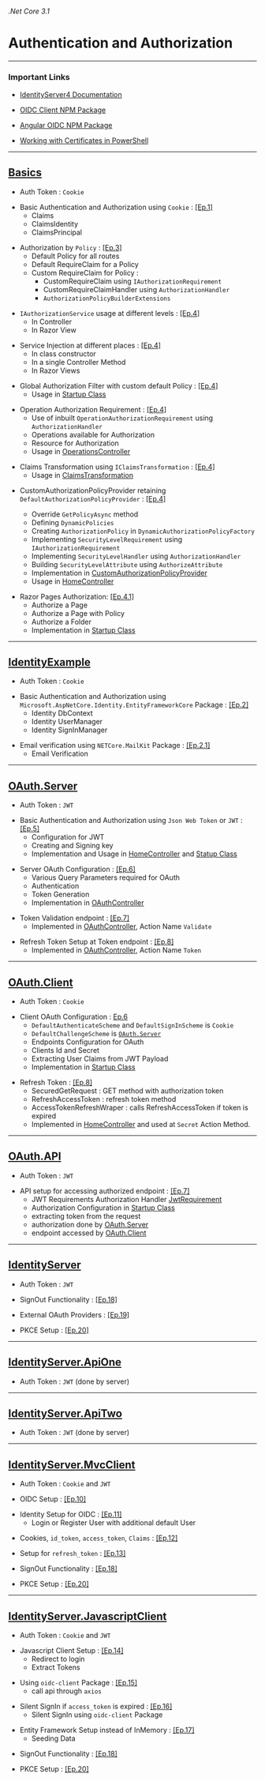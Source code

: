 ﻿###### .Net Core 3.1

# Authentication and Authorization

---

### Important Links

- [IdentityServer4 Documentation](https://identityserver4.readthedocs.io/en/latest/index.html)

- [OIDC Client NPM Package](https://www.npmjs.com/package/oidc-client)

- [Angular OIDC NPM Package](https://www.npmjs.com/package/angular-oauth2-oidc)

- [Working with Certificates in PowerShell](https://learn.microsoft.com/en-us/archive/blogs/kaevans/using-powershell-with-certificates)

---

## [Basics](./Basics/)

- Auth Token : `Cookie`

* Basic Authentication and Authorization using `Cookie` : [[Ep.1]](https://www.youtube.com/watch?v=Fhfvbl_KbWo&list=PLOeFnOV9YBa7dnrjpOG6lMpcyd7Wn7E8V&index=1)
  - Claims
  - ClaimsIdentity
  - ClaimsPrincipal

- Authorization by `Policy` : [[Ep.3]](https://www.youtube.com/watch?v=RBMO_hruKaI&list=PLOeFnOV9YBa7dnrjpOG6lMpcyd7Wn7E8V&index=4)
  - Default Policy for all routes
  - Default RequireClaim for a Policy
  - Custom RequireClaim for Policy :
    - CustomRequireClaim using `IAuthorizationRequirement`
    - CustomRequireClaimHandler using `AuthorizationHandler`
    - `AuthorizationPolicyBuilderExtensions`

* `IAuthorizationService` usage at different levels : [[Ep.4]](https://www.youtube.com/watch?v=n-g9O0dOV9A&list=PLOeFnOV9YBa7dnrjpOG6lMpcyd7Wn7E8V&index=5)
  - In Controller
  - In Razor View

- Service Injection at different places : [[Ep.4]](https://www.youtube.com/watch?v=n-g9O0dOV9A&list=PLOeFnOV9YBa7dnrjpOG6lMpcyd7Wn7E8V&index=5)
  - In class constructor
  - In a single Controller Method
  - In Razor Views

* Global Authorization Filter with custom default Policy : [[Ep.4]](https://www.youtube.com/watch?v=n-g9O0dOV9A&list=PLOeFnOV9YBa7dnrjpOG6lMpcyd7Wn7E8V&index=5)
  - Usage in [Startup Class](./Basics/Startup.cs)

- Operation Authorization Requirement : [[Ep.4]](https://www.youtube.com/watch?v=n-g9O0dOV9A&list=PLOeFnOV9YBa7dnrjpOG6lMpcyd7Wn7E8V&index=5)
  - Use of inbuilt `OperationAuthorizationRequirement` using `AuthorizationHandler`
  - Operations available for Authorization
  - Resource for Authorization
  - Usage in [OperationsController](./Basics/Controllers/OperationsController.cs)

* Claims Transformation using `IClaimsTransformation` : [[Ep.4]](https://www.youtube.com/watch?v=n-g9O0dOV9A&list=PLOeFnOV9YBa7dnrjpOG6lMpcyd7Wn7E8V&index=5)
  - Usage in [ClaimsTransformation](./Basics/Transformer/ClaimsTransformation.cs)

- CustomAuthorizationPolicyProvider retaining `DefaultAuthorizationPolicyProvider` : [[Ep.4]](https://www.youtube.com/watch?v=n-g9O0dOV9A&list=PLOeFnOV9YBa7dnrjpOG6lMpcyd7Wn7E8V&index=5)

  - Override `GetPolicyAsync` method
  - Defining `DynamicPolicies`
  - Creating `AuthorizationPolicy` in `DynamicAuthorizationPolicyFactory`
  - Implementing `SecurityLevelRequirement` using `IAuthorizationRequirement`
  - Implementing `SecurityLevelHandler` using `AuthorizationHandler`
  - Building `SecurityLevelAttribute` using `AuthorizeAttribute`
  - Implementation in [CustomAuthorizationPolicyProvider](./Basics/CustomPolicyProvider/CustomAuthorizationPolicyProvider.cs)
  - Usage in [HomeController](./Basics/Controllers/HomeController.cs)

* Razor Pages Authorization: [[Ep.4.1]](https://www.youtube.com/watch?v=yz0trzQ0KXY&list=PLOeFnOV9YBa7dnrjpOG6lMpcyd7Wn7E8V&index=6)
  - Authorize a Page
  - Authorize a Page with Policy
  - Authorize a Folder
  - Implementation in [Startup Class](./Basics/Startup.cs)

---

## [IdentityExample](./IdentityExample/)

- Auth Token : `Cookie`

* Basic Authentication and Authorization using `Microsoft.AspNetCore.Identity.EntityFrameworkCore` Package : [[Ep.2]](https://www.youtube.com/watch?v=IjbtWPXVJGw&list=PLOeFnOV9YBa7dnrjpOG6lMpcyd7Wn7E8V&index=2)
  - Identity DbContext
  - Identity UserManager
  - Identity SignInManager

- Email verification using `NETCore.MailKit` Package : [[Ep.2.1]](https://www.youtube.com/watch?v=Vj7iCb7wDs0&list=PLOeFnOV9YBa7dnrjpOG6lMpcyd7Wn7E8V&index=3)
  - Email Verification

---

## [OAuth.Server](./OAuth.Server/)

- Auth Token : `JWT`

* Basic Authentication and Authorization using `Json Web Token` or `JWT` : [[Ep.5]](https://www.youtube.com/watch?v=YC4ewe7Rbl4&list=PLOeFnOV9YBa7dnrjpOG6lMpcyd7Wn7E8V&index=7)
  - Configuration for JWT
  - Creating and Signing key
  - Implementation and Usage in [HomeController](./OAuth.Server/Controllers/HomeController.cs) and [Statup Class](./OAuth.Server/Startup.cs)

- Server OAuth Configuration : [[Ep.6]](https://www.youtube.com/watch?v=0oBIgPaFYOg&list=PLOeFnOV9YBa7dnrjpOG6lMpcyd7Wn7E8V&index=8)
  - Various Query Parameters required for OAuth
  - Authentication
  - Token Generation
  - Implementation in [OAuthController](./OAuth.Server/Controllers/OAuthController.cs)

* Token Validation endpoint : [[Ep.7]](https://www.youtube.com/watch?v=0A2HW6cRL5M&list=PLOeFnOV9YBa7dnrjpOG6lMpcyd7Wn7E8V&index=10)
  - Implemented in [OAuthController](./OAuth.Server/Controllers/OAuthController.cs), Action Name `Validate`

- Refresh Token Setup at Token endpoint : [[Ep.8]](https://www.youtube.com/watch?v=POGXYbqhL3M&list=PLOeFnOV9YBa7dnrjpOG6lMpcyd7Wn7E8V&index=10)
  - Implemented in [OAuthController](./OAuth.Server/Controllers/OAuthController.cs), Action Name `Token`

---

## [OAuth.Client](./OAuth.Client/)

- Auth Token : `Cookie`

* Client OAuth Configuration : [Ep.6](https://www.youtube.com/watch?v=0oBIgPaFYOg&list=PLOeFnOV9YBa7dnrjpOG6lMpcyd7Wn7E8V&index=8)
  - `DefaultAuthenticateScheme` and `DefaultSignInScheme` is `Cookie`
  - `DefaultChallengeScheme` is [`OAuth.Server`](./OAuth.Server/)
  - Endpoints Configuration for OAuth
  - Clients Id and Secret
  - Extracting User Claims from JWT Payload
  - Implementation in [Startup Class](./OAuth.Client/Startup.cs)

- Refresh Token : [[Ep.8]](https://www.youtube.com/watch?v=POGXYbqhL3M&list=PLOeFnOV9YBa7dnrjpOG6lMpcyd7Wn7E8V&index=10)
  - SecuredGetRequest : GET method with authorization token
  - RefreshAccessToken : refresh token method
  - AccessTokenRefreshWraper : calls RefreshAccessToken if token is expired
  - Implemented in [HomeController](./OAuth.Client/Controllers/HomeController.cs) and used at `Secret` Action Method.

---

## [OAuth.API](./OAuth.API/)

- Auth Token : `JWT`

* API setup for accessing authorized endpoint : [[Ep.7]](https://www.youtube.com/watch?v=0A2HW6cRL5M&list=PLOeFnOV9YBa7dnrjpOG6lMpcyd7Wn7E8V&index=10)
  - JWT Requirements Authorization Handler [JwtRequirement](./OAuth.API/Requirements/JwtRequirement.cs)
  - Authorization Configuration in [Startup Class](./OAuth.API/Startup.cs)
  - extracting token from the request
  - authorization done by [OAuth.Server](./OAuth.Server/)
  - endpoint accessed by [OAuth.Client](./OAuth.Client)

---

## [IdentityServer](./IdentityServer/)

- Auth Token : `JWT`

* SignOut Functionality : [[Ep.18]]()

- External OAuth Providers : [[Ep.19]]()

* PKCE Setup : [[Ep.20]]()

---

## [IdentityServer.ApiOne](./IdentityServer.ApiOne/)

- Auth Token : `JWT` (done by server)

---

## [IdentityServer.ApiTwo](./IdentityServer.ApiTwo/)

- Auth Token : `JWT` (done by server)

---

## [IdentityServer.MvcClient](./IdentityServer.MvcClient/)

- Auth Token : `Cookie` and `JWT`

* OIDC Setup : [[Ep.10]]()

- Identity Setup for OIDC : [[Ep.11]]()
  - Login or Register User with additional default User

* Cookies, `id_token`, `access_token`, `Claims` : [[Ep.12]]()

- Setup for `refresh_token` : [[Ep.13]]()

* SignOut Functionality : [[Ep.18]]()

- PKCE Setup : [[Ep.20]]()

---

## [IdentityServer.JavascriptClient](./IdentityServer.JavascriptClient/)

- Auth Token : `Cookie` and `JWT`

* Javascript Client Setup : [[Ep.14]]()
  - Redirect to login
  - Extract Tokens

- Using `oidc-client` Package : [[Ep.15]]()
  - call api through `axios`

* Silent SignIn if `access_token` is expired : [[Ep.16]]()
  - Silent SignIn using `oidc-client` Package

- Entity Framework Setup instead of InMemory : [[Ep.17]]()
  - Seeding Data

* SignOut Functionality : [[Ep.18]]()

- PKCE Setup : [[Ep.20]]()
